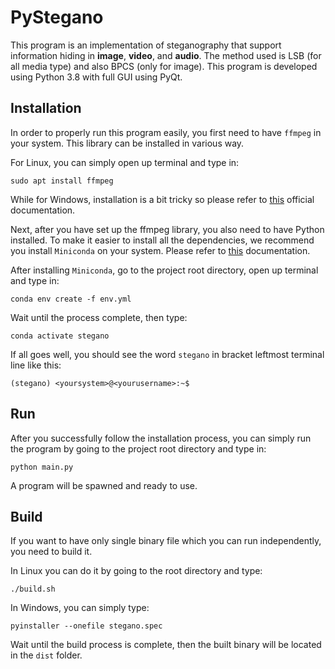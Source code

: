# PyStegano
This program is an implementation of steganography that support information hiding in **image**, **video**, and **audio**. The method used is LSB (for all media type) and also BPCS (only for image). This program is developed using Python 3.8 with full GUI using PyQt.

## Installation
In order to properly run this program easily, you first need to have `ffmpeg` in your system. This library can be installed in various way. 

For Linux, you can simply open up terminal and type in:
```
sudo apt install ffmpeg
```
While for Windows, installation is a bit tricky so please refer to <a href=https://ffmpeg.org/download.html>this</a> official documentation.

Next, after you have set up the ffmpeg library, you also need to have Python installed. To make it easier to install all the dependencies, we recommend you install `Miniconda` on your system. Please refer to <a href=https://docs.conda.io/projects/conda/en/latest/user-guide/install/>this</a> documentation.

After installing `Miniconda`, go to the project root directory, open up terminal and type in:
```
conda env create -f env.yml
```
Wait until the process complete, then type:
```
conda activate stegano
```
If all goes well, you should see the word `stegano` in bracket leftmost terminal line like this:
```
(stegano) <yoursystem>@<yourusername>:~$ 
```

## Run
After you successfully follow the installation process, you can simply run the program by going to the project root directory and type in:
```
python main.py
```
A program will be spawned and ready to use.

## Build
If you want to have only single binary file which you can run independently, you need to build it. 

In Linux you can do it by going to the root directory and type:
```
./build.sh
```
In Windows, you can simply type:
```
pyinstaller --onefile stegano.spec
```
Wait until the build process is complete, then the built binary will be located in the `dist` folder.

